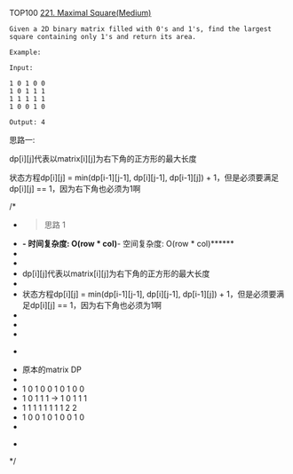 TOP100
[221. Maximal Square(Medium)](https://leetcode.com/problems/maximal-square/)

```
Given a 2D binary matrix filled with 0's and 1's, find the largest square containing only 1's and return its area.

Example:

Input: 

1 0 1 0 0
1 0 1 1 1
1 1 1 1 1
1 0 0 1 0

Output: 4
```

思路一:   

dp[i][j]代表以matrix[i][j]为右下角的正方形的最大长度

状态方程dp[i][j] = min(dp[i-1][j-1], dp[i][j-1], dp[i-1][j]) + 1，但是必须要满足dp[i][j] == 1，因为右下角也必须为1啊


/*
 * > 思路 1
 * ******- 时间复杂度: O(row * col)******- 空间复杂度: O(row * col)******
 *
 *
 * dp[i][j]代表以matrix[i][j]为右下角的正方形的最大长度
 *
 * 状态方程dp[i][j] = min(dp[i-1][j-1], dp[i][j-1], dp[i-1][j]) + 1，但是必须要满足dp[i][j] == 1，因为右下角也必须为1啊
 *
 *
 *
 * ```
 * 原本的matrix                     DP
 *
 * 1 0 1 0 0                     1 0 1 0 0
 * 1 0 1 1 1            →        1 0 1 1 1
 * 1 1 1 1 1                     1 1 1 2 2
 * 1 0 0 1 0                     1 0 0 1 0
 *
 * ```
 */
 